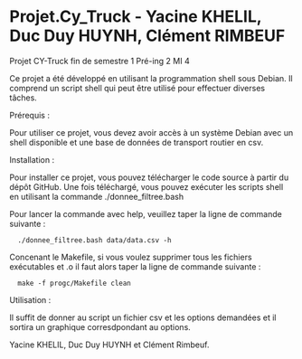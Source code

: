 # Projet.Cy_Truck - Yacine KHELIL, Duc Duy HUYNH, Clément RIMBEUF
Projet CY-Truck fin de semestre 1 Pré-ing 2 MI 4

Ce projet a été développé en utilisant la programmation shell sous Debian. Il comprend un script shell qui peut être utilisé pour effectuer diverses tâches.

Prérequis : 

   Pour utiliser ce projet, vous devez avoir accès à un système Debian avec un shell disponible et une base de données de transport routier en csv.

Installation :

  Pour installer ce projet, vous pouvez télécharger le code source à partir du dépôt GitHub. Une fois téléchargé, vous pouvez exécuter les scripts shell en utilisant la commande ./donnee_filtree.bash 

Pour lancer la commande avec help, veuillez taper la ligne de commande suivante :

      ./donnee_filtree.bash data/data.csv -h


Concenant le Makefile, si vous voulez supprimer tous les fichiers exécutables et .o il faut alors taper la ligne de commande suivante : 
      
      make -f progc/Makefile clean


Utilisation :

  Il suffit de donner au script un fichier csv et les options demandées et il sortira un graphique corresdpondant au options.

Yacine KHELIL, Duc Duy HUYNH et Clément Rimbeuf.
